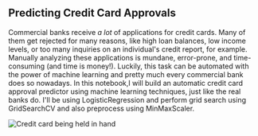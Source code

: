## Predicting Credit Card Approvals
<p>Commercial banks receive <em>a lot</em> of applications for credit cards. Many of them get rejected for many reasons, like high loan balances, low income levels, or too many inquiries on an individual's credit report, for example. Manually analyzing these applications is mundane, error-prone, and time-consuming (and time is money!). Luckily, this task can be automated with the power of machine learning and pretty much every commercial bank does so nowadays. In this notebook,I will build an automatic credit card approval predictor using machine learning techniques, just like the real banks do. I'll be using LogisticRegression and perform grid search using GridSearchCV and also preprocess using MinMaxScaler.</p>
<p><img src="https://assets.datacamp.com/production/project_558/img/credit_card.jpg" alt="Credit card being held in hand"></p>




